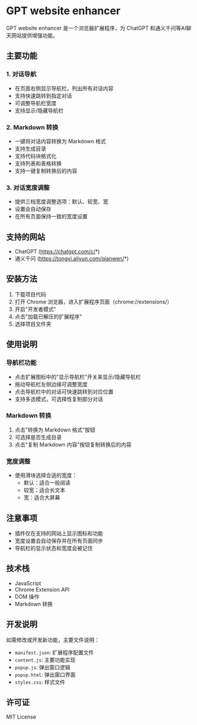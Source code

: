 # GPT website enhancer

GPT website enhancer 是一个浏览器扩展程序，为 ChatGPT 和通义千问等AI聊天网站提供增强功能。

## 主要功能

### 1. 对话导航
- 在页面右侧显示导航栏，列出所有对话内容
- 支持快速跳转到指定对话
- 可调整导航栏宽度
- 支持显示/隐藏导航栏

### 2. Markdown 转换
- 一键将对话内容转换为 Markdown 格式
- 支持生成目录
- 支持代码块格式化
- 支持列表和表格转换
- 支持一键复制转换后的内容

### 3. 对话宽度调整
- 提供三档宽度调整选项：默认、较宽、宽
- 设置会自动保存
- 在所有页面保持一致的宽度设置

## 支持的网站
- ChatGPT (https://chatgpt.com/c/*)
- 通义千问 (https://tongyi.aliyun.com/qianwen/*)

## 安装方法

1. 下载项目代码
2. 打开 Chrome 浏览器，进入扩展程序页面（chrome://extensions/）
3. 开启"开发者模式"
4. 点击"加载已解压的扩展程序"
5. 选择项目文件夹

## 使用说明

### 导航栏功能
- 点击扩展图标中的"显示导航栏"开关来显示/隐藏导航栏
- 拖动导航栏左侧边缘可调整宽度
- 点击导航栏中的对话可快速跳转到对应位置
- 支持多选模式，可选择性复制部分对话

### Markdown 转换
1. 点击"转换为 Markdown 格式"按钮
2. 可选择是否生成目录
3. 点击"复制 Markdown 内容"按钮复制转换后的内容

### 宽度调整
- 使用滑块选择合适的宽度：
  - 默认：适合一般阅读
  - 较宽：适合长文本
  - 宽：适合大屏幕

## 注意事项
- 插件仅在支持的网站上显示图标和功能
- 宽度设置会自动保存并在所有页面同步
- 导航栏的显示状态和宽度会被记住

## 技术栈
- JavaScript
- Chrome Extension API
- DOM 操作
- Markdown 转换

## 开发说明
如需修改或开发新功能，主要文件说明：
- `manifest.json`: 扩展程序配置文件
- `content.js`: 主要功能实现
- `popup.js`: 弹出窗口逻辑
- `popup.html`: 弹出窗口界面
- `styles.css`: 样式文件

## 许可证
MIT License 